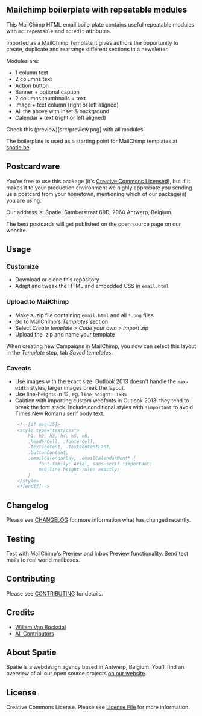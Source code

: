 
## Mailchimp boilerplate with repeatable modules

This MailChimp HTML email boilerplate contains useful repeatable modules with `mc:repeatable` and `mc:edit` attributes. 

Imported as a MailChimp Template it gives authors the opportunity to create, duplicate and rearrange different sections in a newsletter. 

Modules are:

- 1 column text
- 2 columns text
- Action button
- Banner + optional caption
- 2 columns thumbnails + text
- Image + text column (right or left aligned)
- All the above with inset & background
- Calendar + text (right or left aligned)

Check this (preview)[src/preview.png] with all modules.

The boilerplate is used as a starting point for MailChimp templates at [spatie.be](https://spatie.be).

## Postcardware

You're free to use this package (it's [Creative Commons Licensed](LICENSE.md)), but if it makes it to your production environment we highly appreciate you sending us a postcard from your hometown, mentioning which of our package(s) you are using.

Our address is: Spatie, Samberstraat 69D, 2060 Antwerp, Belgium.

The best postcards will get published on the open source page on our website.


## Usage

### Customize

- Download or clone this repository
- Adapt and tweak the HTML and embedded CSS in `email.html`

### Upload to MailChimp

- Make a .zip file containing `email.html` and all `*.png` files
- Go to MailChimp's _Templates_ section 
- Select _Create template_ > _Code your own_ > _Import zip_
- Upload the .zip and name your template

When creating new Campaigns in MailChimp, you now can select this layout in the _Template_ step, tab _Saved templates_.

### Caveats

- Use images with the exact size. Outlook 2013 doesn't handle the `max-width` styles, larger images break the layout.
- Use line-heights in %, eg. `line-height: 150%`
- Caution with importing custom webfonts in Outlook 2013: they tend to break the font stack. Include conditional styles with `!important` to avoid Times New Roman / serif body text.

```html
    <!--[if mso 15]>
    <style type="text/css">
        h1, h2, h3, h4, h5, h6,
        .headerCell, .footerCell,
        .textContent, .textContentLast,
        .buttonContent,
        .emailCalendarDay, .emailCalendarMonth {
            font-family: Arial, sans-serif !important;
            mso-line-height-rule: exactly;
        }
    </style>
    <![endif]-->
```


## Changelog

Please see [CHANGELOG](CHANGELOG.md) for more information what has changed recently.

## Testing

Test with MailChimp's Preview and Inbox Preview functionality. Send test mails to real world mailboxes.

## Contributing

Please see [CONTRIBUTING](CONTRIBUTING.md) for details.

## Credits

- [Willem Van Bockstal](https://github.com/willemvb)
- [All Contributors](../../contributors)

## About Spatie
Spatie is a webdesign agency based in Antwerp, Belgium. You'll find an overview of all our open source projects [on our website](https://spatie.be/opensource).

## License

Creative Commons License. Please see [License File](LICENSE.md) for more information.